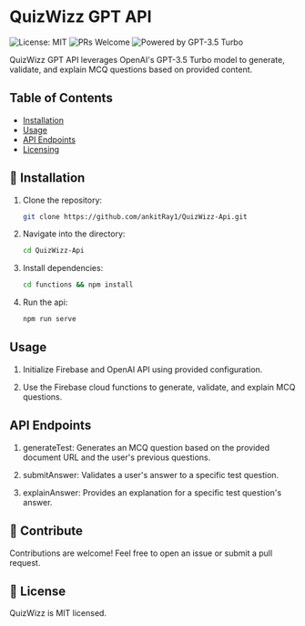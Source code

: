 # QuizWizz GPT API

![License: MIT](https://img.shields.io/badge/License-MIT-blue.svg)
![PRs Welcome](https://img.shields.io/badge/PRs-welcome-brightgreen.svg)
![Powered by GPT-3.5 Turbo](https://img.shields.io/badge/Powered%20by-GPT--3.5%20Turbo-blueviolet?style=for-the-badge&logo=openai)

QuizWizz GPT API leverages OpenAI's GPT-3.5 Turbo model to generate, validate, and explain MCQ questions based on provided content.

## Table of Contents

- [Installation](#installation)
- [Usage](#usage)
- [API Endpoints](#api-endpoints)
- [Licensing](#licensing)

## 🚀 Installation

1. Clone the repository:

   ```bash
   git clone https://github.com/ankitRay1/QuizWizz-Api.git
   ```

2. Navigate into the directory:
   ```bash
   cd QuizWizz-Api
   ```
3. Install dependencies:
   ```bash
   cd functions && npm install
   ```
4. Run the api:
   ```bash
   npm run serve
   ```

## Usage

1. Initialize Firebase and OpenAI API using provided configuration.

2. Use the Firebase cloud functions to generate, validate, and explain MCQ questions.

## API Endpoints

1. generateTest: Generates an MCQ question based on the provided document URL and the user's previous questions.

2. submitAnswer: Validates a user's answer to a specific test question.

3. explainAnswer: Provides an explanation for a specific test question's answer.

## 🙌 Contribute

Contributions are welcome! Feel free to open an issue or submit a pull request.

## 📜 License

QuizWizz is MIT licensed.
